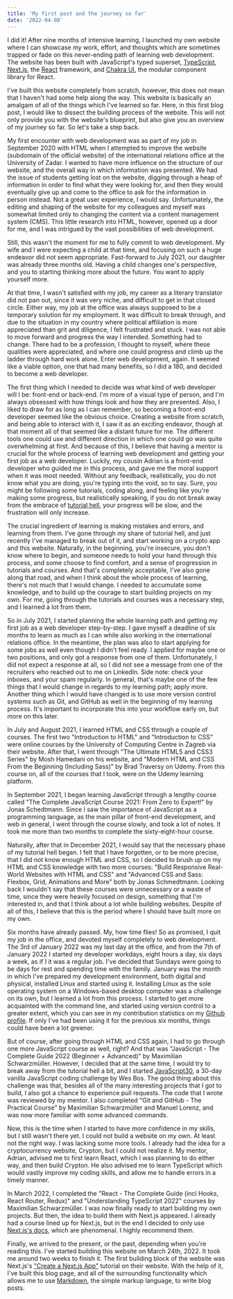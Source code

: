 ```yaml
---
title: 'My first post and the journey so far'
date: '2022-04-08'
---
```


I did it! After nine months of intensive learning, I launched my own website where I can showcase my work, effort, and thoughts which are sometimes trapped or fade on this never-ending path of learning web development. The website has been built with JavaScript's typed superset, [TypeScript](https://www.typescriptlang.org/), [Next.js](https://nextjs.org/), the [React](https://reactjs.org/) framework, and [Chakra UI](https://chakra-ui.com/), the modular component library for React.

I've built this website completely from scratch, however, this does not mean that I haven't had some help along the way. This website is basically an amalgam of all of the things which I've learned so far. Here, in this first blog post, I would like to dissect the building process of the website. This will not only provide you with the website's blueprint, but also give you an overview of my journey so far. So let's take a step back.

My first encounter with web development was as part of my job in September 2020 with HTML when I attempted to improve the website (subdomain of the official website) of the international relations office at the University of Zadar. I wanted to have more influence on the structure of our website, and the overall way in which information was presented. We had the issue of students getting lost on the website, digging through a heap of information in order to find what they were looking for, and then they would eventually give up and come to the office to ask for the information in person instead. Not a great user experience, I would say. Unfortunately, the editing and shaping of the website for my colleagues and myself was somewhat limited only to changing the content via a content management system (CMS). This little research into HTML, however, opened up a door for me, and I was intrigued by the vast possibilities of web development.

Still, this wasn't the moment for me to fully commit to web development. My wife and I were expecting a child at that time, and focusing on such a huge endeavor did not seem appropriate. Fast-forward to July 2021, our daughter was already three months old. Having a child changes one's perspective, and you to starting thinking more about the future. You want to apply yourself more.

At that time, I wasn't satisfied with my job, my career as a literary translator did not pan out, since it was very niche, and difficult to get in that closed circle. Either way, my job at the office was always supposed to be a temporary solution for my employment. It was difficult to break through, and due to the situation in my country where political affiliation is more appreciated than grit and diligence, I felt frustrated and stuck. I was not able to move forward and progress the way I intended. Something had to change. There had to be a profession, I thought to myself, where these qualities were appreciated, and where one could progress and climb up the ladder through hard work alone. Enter web development, again. It seemed like a viable option, one that had many benefits, so I did a 180, and decided to become a web developer.

The first thing which I needed to decide was what kind of web developer will I be: front-end or back-end. I'm more of a visual type of person, and I'm always obsessed with how things look and how they are presented. Also, I liked to draw for as long as I can remember, so becoming a front-end developer seemed like the obvious choice. Creating a website from scratch, and being able to interact with it, I saw it as an exciting endeavor, though at that moment all of that seemed like a distant future for me. The different tools one could use and different direction in which one could go was quite overwhelming at first. And because of this, I believe that having a mentor is crucial for the whole process of learning web development and getting your first job as a web developer. Luckily, my cousin Adrian is a front-end developer who guided me in this process, and gave me the moral support when it was most needed. Without any feedback, realistically, you do not know what you are doing, you're typing into the void, so to say. Sure, you might be following some tutorials, coding along, and feeling like you're making some progress, but realistically speaking, if you do not break away from the embrace of [tutorial hell](https://dev.to/chrisbenjamin/escaping-tutorial-hell-ncd#:~:text=What%20is%20tutorial%20hell%3F,is%20doing%20and%20it%20works.), your progress will be slow, and the frustration will only increase.

The crucial ingredient of learning is making mistakes and errors, and learning from them. I've gone through my share of tutorial hell, and just recently I've managed to break out of it, and start working on a crypto app and this website. Naturally, in the beginning, you're insecure, you don't know where to begin, and someone needs to hold your hand through this process, and some choose to find comfort, and a sense of progression in tutorials and courses. And that's completely acceptable, I've also gone along that road, and when I think about the whole process of learning, there's not much that I would change. I needed to accumulate some knowledge, and to build up the courage to start building projects on my own. For me, going through the tutorials and courses was a necessary step, and I learned a lot from them.

So in July 2021, I started planning the whole learning path and getting my first job as a web developer step-by-step. I gave myself a deadline of six months to learn as much as I can while also working in the international relations office. In the meantime, the plan was also to start applying for some jobs as well even though I didn't feel ready. I applied for maybe one or two positions, and only got a response from one of them. Unfortunately, I did not expect a response at all, so I did not see a message from one of the recruiters who reached out to me on LinkedIn. Side note: check your inboxes, and your spam regularly. In general, that's maybe one of the few things that I would change in regards to my learning path; apply more. Another thing which I would have changed is to use more version control systems such as Git, and GitHub as well in the beginning of my learning process. It's important to incorporate this into your workflow early on, but more on this later.

In July and August 2021, I learned HTML and CSS through a couple of courses. The first two "Introduction to HTML" and "Introduction to CSS" were online courses by the University of Computing Centre in Zagreb via their website. After that, I went through "The Ultimate HTML5 and CSS3 Series" by Mosh Hamedani on his website, and "Modern HTML and CSS From the Beginning (Including Sass)" by Brad Traversy on Udemy. From this course on, all of the courses that I took, were on the Udemy learning platform.

In September 2021, I began learning JavaScript through a lengthy course called "The Complete JavaScript Course 2021: From Zero to Expert!" by Jonas Schedtmann. Since I saw the importance of JavaScript as a programming language, as the main pillar of front-end development, and web in general, I went through the course slowly, and took a lot of notes. It took me more than two months to complete the sixty-eight-hour course.

Naturally, after that in December 2021, I would say that the necessary phase of my tutorial hell began. I felt that I have forgotten, or to be more precise, that I did not know enough HTML and CSS, so I decided to brush up on my HTML and CSS knowledge with two more courses: "Build Responsive Real-World Websites with HTML and CSS" and "Advanced CSS and Sass: Flexbox, Grid, Animations and More" both by Jonas Schmedtmann. Looking back I wouldn't say that these courses were unnecessary or a waste of time, since they were heavily focused on design, something that I'm interested in, and that I think about a lot while building websites. Despite of all of this, I believe that this is the period where I should have built more on my own.

Six months have already passed. My, how time flies! So as promised, I quit my job in the office, and devoted myself completely to web development. The 3rd of January 2022 was my last day at the office, and from the 7th of January 2022 I started my developer workdays, eight hours a day, six days a week, as if I it was a regular job. I've decided that Sundays were going to be days for rest and spending time with the family. January was the month in which I've prepared my development environment, both digital and physical, installed Linux and started using it. Installing Linux as the sole operating system on a Windows-based desktop computer was a challenge on its own, but I learned a lot from this process. I started to get more acquainted with the command line, and started using version control to a greater extent, which you can see in my contribution statistics on my [Github profile](https://github.com/akapetano). If only I've had been using it for the previous six months, things could have been a lot greener.

But of course, after going through HTML and CSS again, I had to go through one more JavaScript course as well, right? And that was "JavaScript - The Complete Guide 2022 (Beginner + Advanced)" by Maximilian Schwarzmüller. However, I decided that at the same time, I would try to break away from the tutorial hell a bit, and I started [JavaScript30](https://javascript30.com/), a 30-day vanilla JavaScript coding challenge by Wes Bos. The good thing about this challenge was that, besides all of the many interesting projects that I got to build, I also got a chance to experience pull requests. The code that I wrote was reviewed by my mentor. I also completed "Git and GitHub - The Practical Course" by Maximilian Schwarzmüller and Manuel Lorenz, and was now more familiar with some advanced commands.

Now, this is the time when I started to have more confidence in my skills, but I still wasn't there yet. I could not build a website on my own. At least not the right way. I was lacking some more tools. I already had the idea for a cryptocurrency website, Crypton, but I could not realize it. My mentor, Adrian, advised me to first learn React, which I was planning to do either way, and then build Crypton. He also advised me to learn TypeScript which would vastly improve my coding skills, and allow me to handle errors in a timely manner.

In March 2022, I completed the "React - The Complete Guide (incl Hooks, React Router, Redux)" and "Understanding TypeScript 2022" courses by Maximilian Schwarzmüller. I was now finally ready to start building my own projects. But then, the idea to build them with Next.js appeared. I already had a course lined up for Next.js, but in the end I decided to only use [Next.js's docs](https://nextjs.org/), which are phenomenal. I highly recommend them.

Finally, we arrived to the present, or the past, depending when you're reading this. I've started building this website on March 24th, 2022. It took me around two weeks to finish it. The first building block of the website was Next.js's ["Create a Next.js App"](https://nextjs.org/learn/basics/create-nextjs-app) tutorial on their website. With the help of it, I've built this blog page, and all of the surrounding functionality which allows me to use [Markdown](https://www.markdownguide.org/), the simple markup language, to write blog posts.
